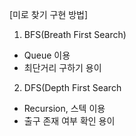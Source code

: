 [미로 찾기 구현 방법]

1. BFS(Breath First Search)
* Queue 이용
* 최단거리 구하기 용이

2. DFS(Depth First Search
* Recursion, 스텍 이용
* 출구 존재 여부 확인 용이
